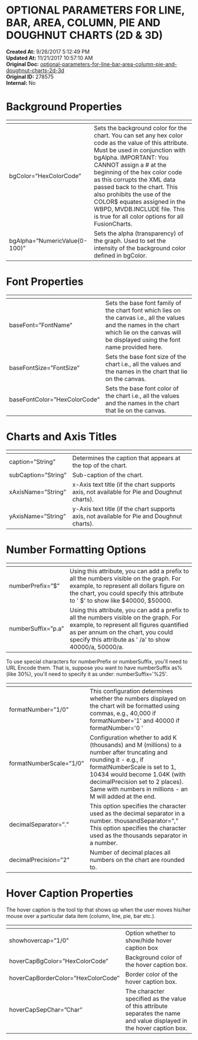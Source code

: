 # OPTIONAL PARAMETERS FOR LINE, BAR, AREA, COLUMN, PIE AND DOUGHNUT CHARTS (2D & 3D)

**Created At:** 9/26/2017 5:12:49 PM  
**Updated At:** 11/21/2017 10:57:10 AM  
**Original Doc:** [optional-parameters-for-line-bar-area-column-pie-and-doughnut-charts-2d-3d](https://docs.zumasys.com/36577-mv-dashboard/optional-parameters-for-line-bar-area-column-pie-and-doughnut-charts-2d-3d)  
**Original ID:** 278575  
**Internal:** No  


# Background Properties


| <!----> | <!----> |
| --- | --- |
| bgColor=”HexColorCode”<br> | Sets the background color for the chart. You can set any hex color code as the value of this attribute. Must be used in conjunction with bgAlpha. IMPORTANT: You CANNOT assign a # at the beginning of the hex color code as this corrupts the XML data passed back to the chart. This also prohibits the use of the COLOR$ equates assigned in the WBPD, MVDB.INCLUDE file. This is true for all color options for all FusionCharts.<br> |
| bgAlpha=”NumericValue(0-100)”<br> | Sets the alpha (transparency) of the graph. Used to set the intensity of the background color defined in bgColor.<br> |


# 


# Font Properties 


| <!----> | <!----> |
| --- | --- |
| baseFont=”FontName”<br> | Sets the base font family of the chart font which lies on the canvas i.e., all the values and the names in the chart which lie on the canvas will be displayed using the font name provided here.<br> |
| baseFontSize=”FontSize”<br> | Sets the base font size of the chart i.e., all the values and the names in the chart that lie on the canvas.<br> |
| baseFontColor=”HexColorCode”<br> | Sets the base font color of the chart i.e., all the values and the names in the chart that lie on the canvas.<br> |




# Charts and Axis Titles 


| <!----> | <!----> |
| --- | --- |
| caption=”String”<br> | Determines the caption that appears at the top of the chart.<br> |
| subCaption=”String”<br> | Sub-caption of the chart.<br> |
| xAxisName=”String”<br> | x-Axis text title (if the chart supports axis, not available for Pie and Doughnut charts).<br> |
| yAxisName=”String”<br> | y-Axis text title (if the chart supports axis, not available for Pie and Doughnut charts).<br> |




# Number Formatting Options 


| <!----> | <!----> |
| --- | --- |
| numberPrefix=”$”<br> | Using this attribute, you can add a prefix to all the numbers visible on the graph. For example, to represent all dollars figure on the chart, you could specify this attribute to ' $' to show like $40000, $50000.<br> |
| numberSuffix=”p.a”<br> | Using this attribute, you can add a prefix to all the numbers visible on the graph. For example, to represent all figures quantified as per annum on the chart, you could specify this attribute as ' /a' to show 40000/a, 50000/a.<br> |


To use special characters for numberPrefix or numberSuffix, you'll need to URL Encode them. That is, suppose you want to have numberSuffix as% (like 30%), you'll need to specify it as under: numberSuffix='%25'.


| <!----> | <!----> |
| --- | --- |
| formatNumber=”1/0”<br> | This configuration determines whether the numbers displayed on the chart will be formatted using commas, e.g., 40,000 if formatNumber='1' and 40000 if formatNumber='0 '<br> |
| formatNumberScale=”1/0”<br><br> | Configuration whether to add K (thousands) and M (millions) to a number after truncating and rounding it - e.g., if formatNumberScale is set to 1, 10434 would become 1.04K (with decimalPrecision set to 2 places). Same with numbers in millions - an M will added at the end.<br> |
| decimalSeparator=”.”<br> | This option specifies the character used as the decimal separator in a number. thousandSeparator=”,” This option specifies the character used as the thousands separator in a number.<br> |
| decimalPrecision=”2”<br> | Number of decimal places all numbers on the chart are rounded to.<br> |




# Hover Caption Properties

The hover caption is the tool tip that shows up when the user moves his/her mouse over a particular data item (column, line, pie, bar etc.).


| <!----> | <!----> |
| --- | --- |
| showhovercap=”1/0”<br> | Option whether to show/hide hover caption box<br> |
| hoverCapBgColor=”HexColorCode”<br> | Background color of the hover caption box.<br> |
| hoverCapBorderColor=”HexColorCode”<br> | Border color of the hover caption box.<br> |
| hoverCapSepChar=”Char”<br> | The character specified as the value of this attribute separates the name and value displayed in the hover caption box.<br> |

